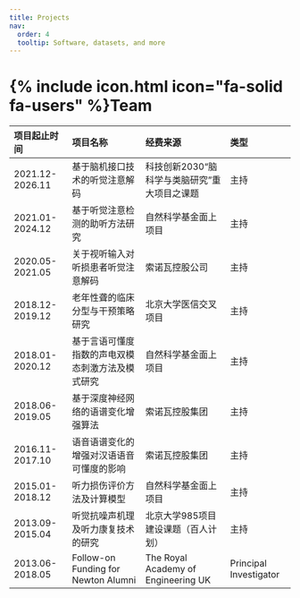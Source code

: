 ```yaml
---
title: Projects
nav:
  order: 4
  tooltip: Software, datasets, and more
---
```


# {% include icon.html icon="fa-solid fa-users" %}Team

| 项目起止时间   |  项目名称      |    经费来源          | 类型  |
|:----------------------|:------------------|:---------------|:-----------------|
| 2021.12-2026.11  |    基于脑机接口技术的听觉注意解码  |   科技创新2030“脑科学与类脑研究”重大项目之课题      |   主持      |
| 2021.01-2024.12  |    基于听觉注意检测的助听方法研究  |   自然科学基金面上项目       |   主持      |
| 2020.05-2021.05  |    关于视听输入对听损患者听觉注意解码  |   索诺瓦控股公司    |   主持      |
| 2018.12-2019.12  |    老年性聋的临床分型与干预策略研究	  |   北京大学医信交叉项目     |   主持      |
| 2018.01-2020.12  |    基于言语可懂度指数的声电双模态刺激方法及模式研究  |   自然科学基金面上项目     |   主持      |
| 2018.06-2019.05  |    基于深度神经网络的语谱变化增强算法  |   索诺瓦控股集团    |   主持      |
| 2016.11-2017.10  |    语音语谱变化的增强对汉语语音可懂度的影响  |   索诺瓦控股集团    |   主持      |
| 2015.01-2018.12  |    听力损伤评价方法及计算模型  |   自然科学基金面上项目     |   主持      |
| 2013.09-2015.04  |    听觉抗噪声机理及听力康复技术的研究  |   北京大学985项目建设课题（百人计划）    |   主持      |
| 2013.06-2018.05	  |    Follow-on Funding for Newton Alumni  |   The Royal Academy of Engineering UK     |   Principal Investigator    |
